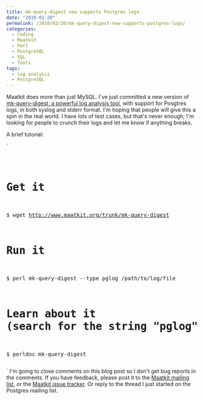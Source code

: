 ```yaml
---
title: mk-query-digest now supports Postgres logs
date: "2010-02-20"
permalink: /2010/02/20/mk-query-digest-now-supports-postgres-logs/
categories:
  - Coding
  - Maatkit
  - Perl
  - PostgreSQL
  - SQL
  - Tools
tags:
  - log analysis
  - PostgreSQL
---
```

Maatkit does more than just MySQL. I've just committed a new version of [mk-query-digest, a powerful log analysis tool][1], with support for Posgtres logs, in both syslog and stderr format. I'm hoping that people will give this a spin in the real world. I have lots of test cases, but that's never enough; I'm looking for people to crunch their logs and let me know if anything breaks.

A brief tutorial:

`<pre>
# Get it
$ wget http://www.maatkit.org/trunk/mk-query-digest

# Run it
$ perl mk-query-digest --type pglog /path/to/log/file

# Learn about it (search for the string "pglog")
$ perldoc mk-query-digest
</pre>` 
I'm going to close comments on this blog post so I don't get bug reports in the comments. If you have feedback, please post it to the [Maatkit mailing list][2], or the [Maatkit issue tracker][3]. Or reply to the thread I just started on the Postgres mailing list.

 [1]: http://www.maatkit.org/doc/mk-query-digest.html
 [2]: http://groups.google.com/group/maatkit-discuss
 [3]: http://code.google.com/p/maatkit/issues/list
